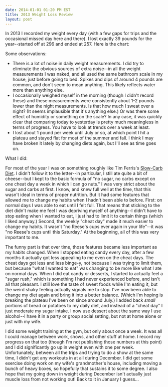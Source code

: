 ```yaml
---
date: 2014-01-01 01:20 PM EST
title: 2013 Weight Loss Review
layout: post
---
```


In 2013 I recorded my weight every day (with a few gaps for trips and the occasional missed day here and there).  I lost exactly 39 pounds for the year--started off at 296 and ended at 257.  Here is the chart:

<script type="text/javascript" src="//ajax.googleapis.com/ajax/static/modules/gviz/1.0/chart.js"> {"dataSourceUrl":"//docs.google.com/spreadsheets/d/1L0TmaY2eyh4gcPHxfvzQCJGeXZqEsg-8aRGjMvez2I4/gviz/tq?id=1L0TmaY2eyh4gcPHxfvzQCJGeXZqEsg-8aRGjMvez2I4&transpose=0&headers=0&merge=COLS&range=A1%3AB365&gid=0&pub=1","options":{"title":"Chart title","hAxis":{"title":"Horizontal axis title","useFormatFromData":true,"viewWindow":{"max":null,"min":null},"minValue":null,"maxValue":null},"vAxes":[{"title":"Left vertical axis title","useFormatFromData":true,"viewWindow":{"max":null,"min":null},"minValue":null,"maxValue":null},{"useFormatFromData":true,"viewWindow":{"max":null,"min":null},"minValue":null,"maxValue":null}],"titleTextStyle":{"fontSize":16},"booleanRole":"certainty","wmode":"opaque","displayAnnotations":true,"allValuesSuffix":"lb","thickness":"2","scaleType":"maximize","min":250,"max":300,"height":574},"state":{},"view":{},"isDefaultVisualization":true,"chartType":"AnnotatedTimeLine","chartName":"Chart 1"} </script>

Some observations:

<!-- ~~fold~~ -->

  * There is a lot of noise in daily weight measurements.  I did try to eliminate the obvious sources of extra noise--in all the weight measurements I was naked, and all used the same bathroom scale in my house, just before going to bed.  Spikes and dips of around 4 pounds are common, and don't seem to mean anything.  This likely reflects water more than anything else.
  * I occasionally weighed myself in the morning (though I didn't record these) and these measurements were consistently about 1-2 pounds lower than the night measurements.  Is that how much I sweat over a night?  (It seems implausible that it's anything else.)  Or was there some effect of humidity or something on the scale?  In any case, it was quickly clear that comparing today to yesterday is pretty much meaningless in terms of progress.  You have to look at trends over a week at least.
  * I lost about 1 pound per week until July or so, at which point I hit a plateau and stayed flat for most of the summer and fall.  I think I may have broken it lately by changing diets again, but I'll see as time goes on.

What I did:

For most of the year I was on something roughly like Tim Ferris's [Slow-Carb Diet](http://en.wikipedia.org/wiki/Slow-Carb_Diet).  I didn't follow it to the letter--in particular, I still ate quite a bit of cheese--but I kept to the basic formula of "no sugar, no carbs except on one cheat day a week in which I can go nuts."  I was very strict about the sugar and carbs at first.  I know, and knew full well at the time, that this wasn't ideal in terms of proper nutrition.  But it had some features that allowed me to change my habits when I hadn't been able to before.  First: on normal days I was able to eat until I felt full.  That means that sticking to the diet didn't make me feel I was depriving myself of anything--I didn't have to stop eating when I wanted to eat, I just had to limit it to certain things (which I liked anyway.)  Second, the weekly "cheat day" made it much easier to change my habits.  It wasn't "no Reese's cups ever again in your life"--it was "no Reese's cups until this Saturday."  At the beginning, all of this was very important to me.

The funny part is that over time, those features became less important as my habits changed.  When I stopped eating candy every day, after a few months it actually got less appealing to me even on the cheat days.  The cheat days got less and less binge-y, not because I was trying to limit them, but because "what I wanted to eat" was changing to be more like what I ate on normal days.  When I did eat candy or desserts, I started to actually feel a "sugar rush," which is something I had never experienced before, and isn't all that pleasant.  I still love the taste of sweet foods while I'm eating it, but the weird shaky feeling actually signals me to stop.  I've now been able to change my diet again and bring it into a better balance.  (Which I'm hoping is breaking the plateau I've been on since around July.)  I added back _small_ portions of bread or potatoes to my daily diet, and instead of a "cheat day" I just moderate my sugar intake.  I now use dessert about the same way I use alcohol--I have it in a party or group social setting, but not at home alone or just with my wife.

I did some weight training at the gym, but only about once a week.  It was all I could manage between work, shows, and other stuff at home.  I record my progress on that too (though I'm not publishing those numbers at this point) and I did significantly go up in weight even with one per week.  Unfortunately, between all the trips and trying to do a show at the same time, I didn't get any workouts in at all during December.  I did get some exercise doing work on my wife's grandmother's house, including moving a bunch of heavy boxes, so hopefully that sustains it to some degree.  I also hope that my going down in weight during December isn't actually just muscle loss from not working out!  Back to it in January I guess...
